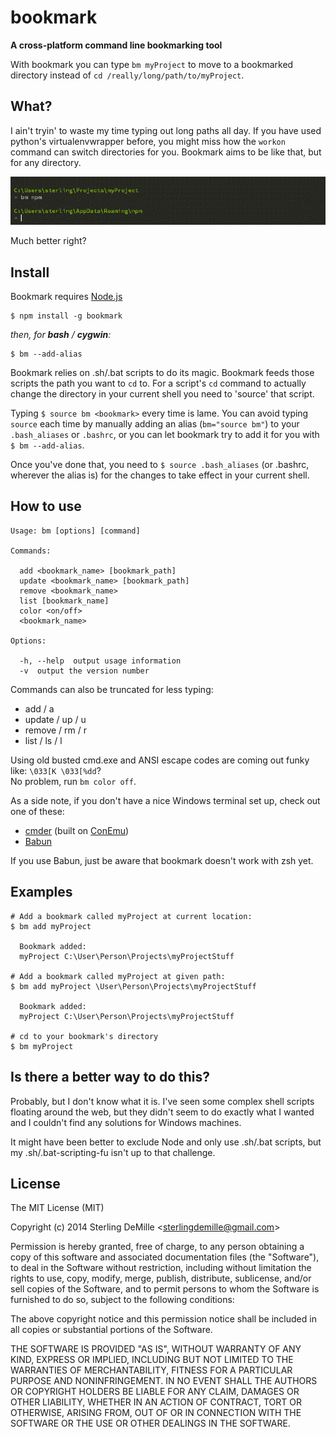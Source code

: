 # bookmark

**A cross-platform command line bookmarking tool**

With bookmark you can type `bm myProject` to move to a bookmarked directory instead of `cd /really/long/path/to/myProject`.


## What?
I ain't tryin' to waste my time typing out long paths all day.  If you have used python's virtualenvwrapper before, you might miss how the `workon` command can switch directories for you. Bookmark aims to be like that, but for any directory.

![](https://raw.githubusercontent.com/DeMille/bookmark/imgs/bookmark.gif)

Much better right?


## Install
Bookmark requires [Node.js](http://nodejs.org/)

```
$ npm install -g bookmark
```

_then, for **bash** / **cygwin**:_

```
$ bm --add-alias
```
Bookmark relies on .sh/.bat scripts to do its magic. Bookmark feeds those scripts the path you want to `cd` to. For a script's `cd` command to actually change the directory in your current shell you need to 'source' that script.

Typing `$ source bm <bookmark>` every time is lame. You can avoid typing `source` each time by manually adding an alias (`bm="source bm"`) to your `.bash_aliases` or `.bashrc`, or you can let bookmark try to add it for you with `$ bm --add-alias`.

Once you've done that, you need to `$ source .bash_aliases` (or .bashrc, wherever the alias is) for the changes to take effect in your current shell.

## How to use
```
Usage: bm [options] [command]

Commands:

  add <bookmark_name> [bookmark_path]
  update <bookmark_name> [bookmark_path]
  remove <bookmark_name>
  list [bookmark_name]
  color <on/off>
  <bookmark_name>

Options:

  -h, --help  output usage information
  -v  output the version number
```

Commands can also be truncated for less typing:
- add / a
- update / up / u
- remove / rm / r
- list / ls / l

Using old busted cmd.exe and ANSI escape codes are coming out funky like: `\033[K \033[%dd`? <br/>
No problem, run `bm color off`.

As a side note, if you don't have a nice Windows terminal set up, check out one of these:
- [cmder](http://bliker.github.io/cmder/) (built on [ConEmu](https://conemu.codeplex.com/))
- [Babun](http://babun.github.io/)

If you use Babun, just be aware that bookmark doesn't work with zsh yet.

## Examples
```
# Add a bookmark called myProject at current location:
$ bm add myProject

  Bookmark added:
  myProject C:\User\Person\Projects\myProjectStuff

# Add a bookmark called myProject at given path:
$ bm add myProject \User\Person\Projects\myProjectStuff

  Bookmark added:
  myProject C:\User\Person\Projects\myProjectStuff

# cd to your bookmark's directory
$ bm myProject
```


## Is there a better way to do this?
Probably, but I don't know what it is. I've seen some complex shell scripts floating around the web, but they didn't seem to do exactly what I wanted and I couldn't find any solutions for Windows machines.

It might have been better to exclude Node and only use .sh/.bat scripts, but my .sh/.bat-scripting-fu isn't up to that challenge.


## License

The MIT License (MIT)

Copyright (c) 2014 Sterling DeMille &lt;sterlingdemille@gmail.com&gt;

Permission is hereby granted, free of charge, to any person obtaining a copy of
this software and associated documentation files (the "Software"), to deal in
the Software without restriction, including without limitation the rights to
use, copy, modify, merge, publish, distribute, sublicense, and/or sell copies of
the Software, and to permit persons to whom the Software is furnished to do so,
subject to the following conditions:

The above copyright notice and this permission notice shall be included in all
copies or substantial portions of the Software.

THE SOFTWARE IS PROVIDED "AS IS", WITHOUT WARRANTY OF ANY KIND, EXPRESS OR
IMPLIED, INCLUDING BUT NOT LIMITED TO THE WARRANTIES OF MERCHANTABILITY, FITNESS
FOR A PARTICULAR PURPOSE AND NONINFRINGEMENT. IN NO EVENT SHALL THE AUTHORS OR
COPYRIGHT HOLDERS BE LIABLE FOR ANY CLAIM, DAMAGES OR OTHER LIABILITY, WHETHER
IN AN ACTION OF CONTRACT, TORT OR OTHERWISE, ARISING FROM, OUT OF OR IN
CONNECTION WITH THE SOFTWARE OR THE USE OR OTHER DEALINGS IN THE SOFTWARE.